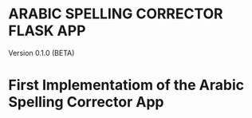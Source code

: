 # ARABIC SPELLING CORRECTOR FLASK APP

Version 0.1.0 (BETA)

<h1>First Implementatiom of the Arabic Spelling Corrector App</h1>
